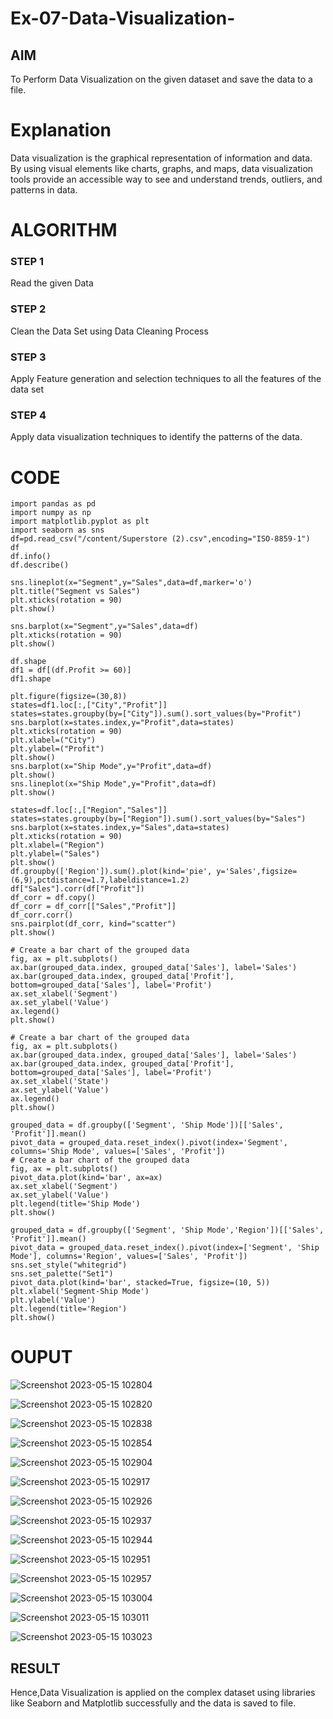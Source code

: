 # Ex-07-Data-Visualization-

## AIM
To Perform Data Visualization on the given dataset and save the data to a file. 

# Explanation
Data visualization is the graphical representation of information and data. By using visual elements like charts, graphs, and maps, data visualization tools provide an accessible way to see and understand trends, outliers, and patterns in data.

# ALGORITHM
### STEP 1
Read the given Data
### STEP 2
Clean the Data Set using Data Cleaning Process
### STEP 3
Apply Feature generation and selection techniques to all the features of the data set
### STEP 4
Apply data visualization techniques to identify the patterns of the data.


# CODE
```
import pandas as pd
import numpy as np
import matplotlib.pyplot as plt
import seaborn as sns
df=pd.read_csv("/content/Superstore (2).csv",encoding="ISO-8859-1")
df
df.info()
df.describe()
```
```
sns.lineplot(x="Segment",y="Sales",data=df,marker='o')
plt.title("Segment vs Sales")
plt.xticks(rotation = 90)
plt.show()

sns.barplot(x="Segment",y="Sales",data=df)
plt.xticks(rotation = 90)
plt.show()
```
```
df.shape
df1 = df[(df.Profit >= 60)]
df1.shape

plt.figure(figsize=(30,8))
states=df1.loc[:,["City","Profit"]]
states=states.groupby(by=["City"]).sum().sort_values(by="Profit")
sns.barplot(x=states.index,y="Profit",data=states)
plt.xticks(rotation = 90)
plt.xlabel=("City")
plt.ylabel=("Profit")
plt.show()
sns.barplot(x="Ship Mode",y="Profit",data=df)
plt.show()
sns.lineplot(x="Ship Mode",y="Profit",data=df)
plt.show()
```
```
states=df.loc[:,["Region","Sales"]]
states=states.groupby(by=["Region"]).sum().sort_values(by="Sales")
sns.barplot(x=states.index,y="Sales",data=states)
plt.xticks(rotation = 90)
plt.xlabel=("Region")
plt.ylabel=("Sales")
plt.show()
df.groupby(['Region']).sum().plot(kind='pie', y='Sales',figsize=(6,9),pctdistance=1.7,labeldistance=1.2)
df["Sales"].corr(df["Profit"])
df_corr = df.copy()
df_corr = df_corr[["Sales","Profit"]]
df_corr.corr()
sns.pairplot(df_corr, kind="scatter")
plt.show()
```
```grouped_data = df.groupby('Segment')[['Sales', 'Profit']].mean()
# Create a bar chart of the grouped data
fig, ax = plt.subplots()
ax.bar(grouped_data.index, grouped_data['Sales'], label='Sales')
ax.bar(grouped_data.index, grouped_data['Profit'], bottom=grouped_data['Sales'], label='Profit')
ax.set_xlabel('Segment')
ax.set_ylabel('Value')
ax.legend()
plt.show()
```
```grouped_data = df.groupby('State')[['Sales', 'Profit']].mean()
# Create a bar chart of the grouped data
fig, ax = plt.subplots()
ax.bar(grouped_data.index, grouped_data['Sales'], label='Sales')
ax.bar(grouped_data.index, grouped_data['Profit'], bottom=grouped_data['Sales'], label='Profit')
ax.set_xlabel('State')
ax.set_ylabel('Value')
ax.legend()
plt.show()
```
```
grouped_data = df.groupby(['Segment', 'Ship Mode'])[['Sales', 'Profit']].mean()
pivot_data = grouped_data.reset_index().pivot(index='Segment', columns='Ship Mode', values=['Sales', 'Profit'])
# Create a bar chart of the grouped data
fig, ax = plt.subplots()
pivot_data.plot(kind='bar', ax=ax)
ax.set_xlabel('Segment')
ax.set_ylabel('Value')
plt.legend(title='Ship Mode')
plt.show()
```
```
grouped_data = df.groupby(['Segment', 'Ship Mode','Region'])[['Sales', 'Profit']].mean()
pivot_data = grouped_data.reset_index().pivot(index=['Segment', 'Ship Mode'], columns='Region', values=['Sales', 'Profit'])
sns.set_style("whitegrid")
sns.set_palette("Set1")
pivot_data.plot(kind='bar', stacked=True, figsize=(10, 5))
plt.xlabel('Segment-Ship Mode')
plt.ylabel('Value')
plt.legend(title='Region')
plt.show()
```
# OUPUT

![Screenshot 2023-05-15 102804](https://github.com/Dharshan011/Ex-08-Data-Visualization-/assets/113497491/7c3a3622-cb9e-437d-896e-79efa313a060)

![Screenshot 2023-05-15 102820](https://github.com/Dharshan011/Ex-08-Data-Visualization-/assets/113497491/54ef1f21-eabd-40c6-a0e8-2068724af253)


![Screenshot 2023-05-15 102838](https://github.com/Dharshan011/Ex-08-Data-Visualization-/assets/113497491/01245883-f5b0-43a8-871d-f421174af8ff)


![Screenshot 2023-05-15 102854](https://github.com/Dharshan011/Ex-08-Data-Visualization-/assets/113497491/5410df8f-6112-4c03-92a3-b0539d7dbfc8)

![Screenshot 2023-05-15 102904](https://github.com/Dharshan011/Ex-08-Data-Visualization-/assets/113497491/30d7a1e0-5a2d-4201-880f-8ae7f47de151)

![Screenshot 2023-05-15 102917](https://github.com/Dharshan011/Ex-08-Data-Visualization-/assets/113497491/3d03797b-1b66-4517-a1bd-54f6374b8256)

![Screenshot 2023-05-15 102926](https://github.com/Dharshan011/Ex-08-Data-Visualization-/assets/113497491/4e4722b3-8146-437f-ade0-4dbe7ca6b093)

![Screenshot 2023-05-15 102937](https://github.com/Dharshan011/Ex-08-Data-Visualization-/assets/113497491/2cd4471b-b40f-4eda-9090-9832b6c1da28)

![Screenshot 2023-05-15 102944](https://github.com/Dharshan011/Ex-08-Data-Visualization-/assets/113497491/2ddeabc8-4a01-4f22-9171-3169a938d460)

![Screenshot 2023-05-15 102951](https://github.com/Dharshan011/Ex-08-Data-Visualization-/assets/113497491/eaa540e6-16ac-4fe0-aa5f-f2ca08b85b67)

![Screenshot 2023-05-15 102957](https://github.com/Dharshan011/Ex-08-Data-Visualization-/assets/113497491/c795e6d2-d2a0-4ef5-975b-a216a903ede1)

![Screenshot 2023-05-15 103004](https://github.com/Dharshan011/Ex-08-Data-Visualization-/assets/113497491/283c3f51-3e16-4b36-bf2e-b0566f6ad0f7)

![Screenshot 2023-05-15 103011](https://github.com/Dharshan011/Ex-08-Data-Visualization-/assets/113497491/a1d822cc-36ef-43df-94aa-167f4a09a5b3)

![Screenshot 2023-05-15 103023](https://github.com/Dharshan011/Ex-08-Data-Visualization-/assets/113497491/916c50fa-43ff-4d2b-b21a-0e45bb088491)

## RESULT
Hence,Data Visualization is applied on the complex dataset using libraries like Seaborn and Matplotlib successfully and the data is saved to file.















